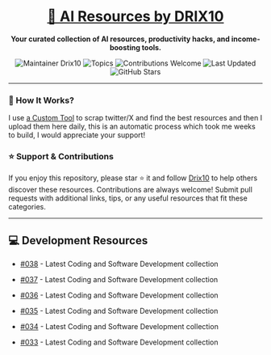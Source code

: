 <div align="center">
  <h1><a href="https://x.com/DRIX_10_" target="_blank">🚀 AI Resources by DRIX10</a></h1>
  <p><strong>Your curated collection of AI resources, productivity hacks, and income-boosting tools.</strong></p>
</div>

<div align="center">
  <img src="https://img.shields.io/badge/Maintainer-Drix10-blue" alt="Maintainer Drix10" />
  <img src="https://img.shields.io/badge/Topics-Productivity%2C%20AI%2C%20Tips%20and%20Tricks-red" alt="Topics" />
  <img src="https://img.shields.io/badge/Contributions-Welcome-brightgreen" alt="Contributions Welcome" />
  <img src="https://img.shields.io/github/last-commit/Drix10/ai-resources?style=flat-square&color=5D6D7E" alt="Last Updated" />
  <img src="https://img.shields.io/github/stars/Drix10/ai-resources?style=social" alt="GitHub Stars" />
</div>

---

### 🧵 How It Works?

I use [a Custom Tool](https://github.com/Drix10/Twitter-Gemini-GitHub-MVP) to scrap twitter/X and find the best resources and then I upload them here daily, this is an automatic process which took me weeks to build, I would appreciate your support!

### ⭐️ Support & Contributions

If you enjoy this repository, please star ⭐️ it and follow [Drix10](https://github.com/Drix10) to help others discover these resources. Contributions are always welcome! Submit pull requests with additional links, tips, or any useful resources that fit these categories.

---


## 💻 Development Resources
- [#038](https://github.com/Drix10/ai-resources/blob/main/Coding%20and%20Software%20Development/resources-038.md) - Latest Coding and Software Development collection

- [#037](https://github.com/Drix10/ai-resources/blob/main/Coding%20and%20Software%20Development/resources-037.md) - Latest Coding and Software Development collection

- [#036](https://github.com/Drix10/ai-resources/blob/main/Coding%20and%20Software%20Development/resources-036.md) - Latest Coding and Software Development collection

- [#035](https://github.com/Drix10/ai-resources/blob/main/Coding%20and%20Software%20Development/resources-035.md) - Latest Coding and Software Development collection

- [#034](https://github.com/Drix10/ai-resources/blob/main/Coding%20and%20Software%20Development/resources-034.md) - Latest Coding and Software Development collection

- [#033](https://github.com/Drix10/ai-resources/blob/main/Coding%20and%20Software%20Development/resources-033.md) - Latest Coding and Software Development collection